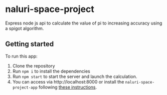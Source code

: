 # naluri-space-project

Express node js api to calculate the value of pi to increasing accuracy using a spigot algorithm.

## Getting started

To run this app:

1. Clone the repository
2. Run `npm i` to install the dependencies
3. Run `npm start` to start the server and launch the calculation.
4. You can access via http://localhost:8000 or install the `naluri-space-project-app` following [these instructions](https://github.com/soniamontero/naluri-space-project-app).
